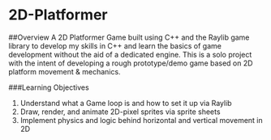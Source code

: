 # 2D-Platformer

##Overview
A 2D Platformer Game built using C++ and the Raylib game library to develop my skills in C++ and learn the basics of game development without the aid of a dedicated engine. This is a solo project with the intent of developing a rough prototype/demo game based on 2D platform movement & mechanics.

###Learning Objectives
1. Understand what a Game loop is and how to set it up via Raylib
2. Draw, render, and animate 2D-pixel sprites via sprite sheets
3. Implement physics and logic behind horizontal and vertical movement in 2D
